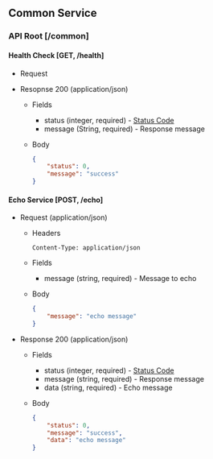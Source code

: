 ## Common Service

### API Root [/common]

#### Health Check [GET, /health]
+ Request

+ Resopnse 200 (application/json)
	+ Fields
		+ status (integer, required) - [Status Code](status.md)
		+ message (String, required) - Response message
	+ Body

		```json
		{
			"status": 0,
			"message": "success"
		}
		```
		
#### Echo Service [POST, /echo]
+ Request (application/json)
	+ Headers

		```
		Content-Type: application/json
		```
	+ Fields
		+ message (string, required) - Message to echo
	+ Body

		```json
		{
			"message": "echo message"
		}
		```

+ Response 200 (application/json)
	+ Fields
		+ status (integer, required) - [Status Code](status.md)
		+ message (string, required) - Response message
		+ data (string, required) - Echo message
	+ Body

		```json
		{
			"status": 0,
			"message": "success",
			"data": "echo message"
		}
		```
